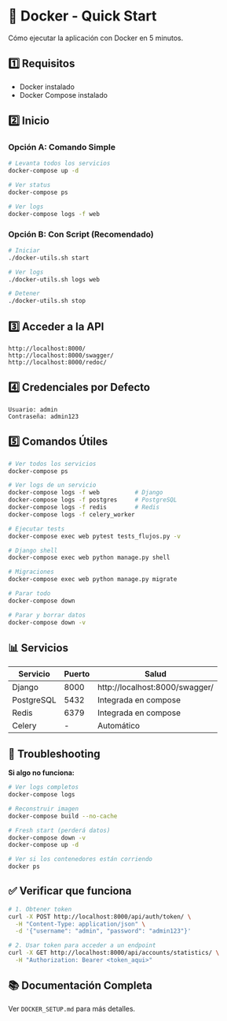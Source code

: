 # 🐳 Docker - Quick Start

Cómo ejecutar la aplicación con Docker en 5 minutos.

## 1️⃣ Requisitos

- Docker instalado
- Docker Compose instalado

## 2️⃣ Inicio

### Opción A: Comando Simple

```bash
# Levanta todos los servicios
docker-compose up -d

# Ver status
docker-compose ps

# Ver logs
docker-compose logs -f web
```

### Opción B: Con Script (Recomendado)

```bash
# Iniciar
./docker-utils.sh start

# Ver logs
./docker-utils.sh logs web

# Detener
./docker-utils.sh stop
```

## 3️⃣ Acceder a la API

```
http://localhost:8000/
http://localhost:8000/swagger/
http://localhost:8000/redoc/
```

## 4️⃣ Credenciales por Defecto

```
Usuario: admin
Contraseña: admin123
```

## 5️⃣ Comandos Útiles

```bash
# Ver todos los servicios
docker-compose ps

# Ver logs de un servicio
docker-compose logs -f web          # Django
docker-compose logs -f postgres     # PostgreSQL
docker-compose logs -f redis        # Redis
docker-compose logs -f celery_worker

# Ejecutar tests
docker-compose exec web pytest tests_flujos.py -v

# Django shell
docker-compose exec web python manage.py shell

# Migraciones
docker-compose exec web python manage.py migrate

# Parar todo
docker-compose down

# Parar y borrar datos
docker-compose down -v
```

## 📊 Servicios

| Servicio | Puerto | Salud |
|----------|--------|-------|
| Django | 8000 | http://localhost:8000/swagger/ |
| PostgreSQL | 5432 | Integrada en compose |
| Redis | 6379 | Integrada en compose |
| Celery | - | Automático |

## 🔧 Troubleshooting

**Si algo no funciona:**

```bash
# Ver logs completos
docker-compose logs

# Reconstruir imagen
docker-compose build --no-cache

# Fresh start (perderá datos)
docker-compose down -v
docker-compose up -d

# Ver si los contenedores están corriendo
docker ps
```

## ✅ Verificar que funciona

```bash
# 1. Obtener token
curl -X POST http://localhost:8000/api/auth/token/ \
  -H "Content-Type: application/json" \
  -d '{"username": "admin", "password": "admin123"}'

# 2. Usar token para acceder a un endpoint
curl -X GET http://localhost:8000/api/accounts/statistics/ \
  -H "Authorization: Bearer <token_aqui>"
```

## 📚 Documentación Completa

Ver `DOCKER_SETUP.md` para más detalles.
